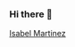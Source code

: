### Hi there 👋

[Isabel Martinez]([https://holopin.io/@soyisabelmm](https://www.canva.com/design/DAGG03N0ELo/DDhCihfMrn8I27wYTEjHeg/view))

<!--
**SoyIsabelMM/SoyIsabelMM** is a ✨ _special_ ✨ repository because its `README.md` (this file) appears on your GitHub profile.

Here are some ideas to get you started:

- 🔭 I’m currently working on ...
- 🌱 I’m currently learning ...
- 👯 I’m looking to collaborate on ...
- 🤔 I’m looking for help with ...
- 💬 Ask me about ...
- 📫 How to reach me: ...
- 😄 Pronouns: ...
- ⚡ Fun fact: ...
-->
